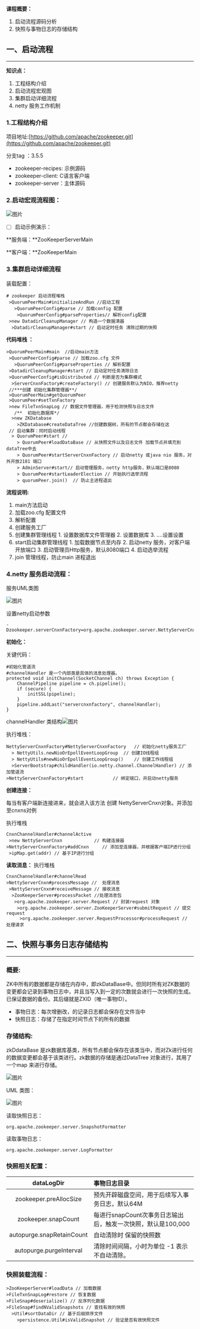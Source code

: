 **课程概要：**

1. 启动流程源码分析
2. 快照与事物日志的存储结构
## 一、启动流程

---
**知识点：**

1. 工程结构介绍
2. 启动流程宏观图
3. 集群启动详细流程
4. netty 服务工作机制
### 1.工程结构介绍
项目地址:[https://github.com/apache/zookeeper.git](https://github.com/apache/zookeeper.git)

分支tag ：3.5.5

* zookeeper-recipes: 示例源码
* zookeeper-client: C语言客户端
* zookeeper-server：主体源码
### **2.启动宏观流程图：**
![图片](https://uploader.shimo.im/f/jMRsPEAEi4EeYUO4.png!thumbnail)

- [ ] 启动示例演示：

**服务端：**ZooKeeperServerMain

**客户端：**ZooKeeperMain

### 3.集群启动详细流程
装载配置：

```
# zookeeper 启动流程堆栈
 >QuorumPeerMain#initializeAndRun //启动工程 
   >QuorumPeerConfig#parse // 加载config 配置
    >QuorumPeerConfig#parseProperties// 解析config配置
 >new DatadirCleanupManager // 构造一个数据清器
  >DatadirCleanupManager#start // 启动定时任务 清除过期的快照
```



**代码堆栈 ：**

```
>QuorumPeerMain#main  //启动main方法
 >QuorumPeerConfig#parse // 加载zoo.cfg 文件
   >QuorumPeerConfig#parseProperties // 解析配置
 >DatadirCleanupManager#start // 启动定时任务清除日志
 >QuorumPeerConfig#isDistributed // 判断是否为集群模式
  >ServerCnxnFactory#createFactory() // 创建服务默认为NIO，推荐netty
 //***创建 初始化集群管理器**/
 >QuorumPeerMain#getQuorumPeer
 >QuorumPeer#setTxnFactory 
 >new FileTxnSnapLog // 数据文件管理器，用于检测快照与日志文件
   /**  初始化数据库*/
  >new ZKDatabase 
    >ZKDatabase#createDataTree //创建数据树，所有的节点都会存储在这
 // 启动集群：同时启动线程
  > QuorumPeer#start // 
    > QuorumPeer#loadDataBase // 从快照文件以及日志文件 加载节点并填充到dataTree中去
    > QuorumPeer#startServerCnxnFactory // 启动netty 或java nio 服务，对外开放2181 端口
    > AdminServer#start// 启动管理服务，netty http服务，默认端口是8080
    > QuorumPeer#startLeaderElection // 开始执行选举流程
    > quorumPeer.join()  // 防止主进程退出 
```
**流程说明:**

1.   main方法启动
  1. 加载zoo.cfg  配置文件
  2. 解析配置
  3. 创建服务工厂
  4. 创建集群管理线程
    1. 设置数据库文件管理器
    2. 设置数据库
    3. ....设置设置
  5. start启动集群管理线程
    1. 加载数据节点至内存
    2. 启动netty 服务，对客户端开放端口
    3. 启动管理员Http服务，默认8080端口
    4. 启动选举流程
  6. join 管理线程，防止main 进程退出

### 4.netty 服务启动流程：
服务UML类图

![图片](https://uploader.shimo.im/f/EcKT09vDArApxofJ.png!thumbnail)

设置netty启动参数

```
-Dzookeeper.serverCnxnFactory=org.apache.zookeeper.server.NettyServerCnxnFactory
```
**初始化：**

关键代码：

```
#初始化管道流 
#channelHandler 是一个内部类是具体的消息处理器。
protected void initChannel(SocketChannel ch) throws Exception {
    ChannelPipeline pipeline = ch.pipeline();
    if (secure) {
        initSSL(pipeline);
    }
    pipeline.addLast("servercnxnfactory", channelHandler);
}
```
channelHandler 类结构![图片](https://uploader.shimo.im/f/gPK2V2aI7osRieAJ.png!thumbnail)


执行堆栈：

```
NettyServerCnxnFactory#NettyServerCnxnFactory 	// 初始化netty服务工厂
  > NettyUtils.newNioOrEpollEventLoopGroup 	// 创建IO线程组
  > NettyUtils#newNioOrEpollEventLoopGroup() 	// 创建工作线程组
  >ServerBootstrap#childHandler(io.netty.channel.ChannelHandler) // 添加管道流
>NettyServerCnxnFactory#start 			// 绑定端口，并启动netty服务
```
**创建连接：**

每当有客户端新连接进来，就会进入该方法 创建 NettyServerCnxn对象。并添加至cnxns对例

执行堆栈

```
CnxnChannelHandler#channelActive
 >new NettyServerCnxn 		     // 构建连接器
>NettyServerCnxnFactory#addCnxn     // 添加至连接器，并根据客户端IP进行分组
 >ipMap.get(addr) // 基于IP进行分组
```
**读取消息：**
执行堆栈

```
CnxnChannelHandler#channelRead
>NettyServerCnxn#processMessage //  处理消息 
 >NettyServerCnxn#receiveMessage // 接收消息
  >ZooKeeperServer#processPacket //处理消息包
   >org.apache.zookeeper.server.Request // 封装request 对象
    >org.apache.zookeeper.server.ZooKeeperServer#submitRequest // 提交request  
     >org.apache.zookeeper.server.RequestProcessor#processRequest // 处理请求
```
## 二、快照与事务日志存储结构

---
### 概要:
ZK中所有的数据都是存储在内存中，即zkDataBase中。但同时所有对ZK数据的变更都会记录到事物日志中，并且当写入到一定的次数就会进行一次快照的生成。已保证数据的备份。其后缀就是ZXID（唯一事物ID）。

* 事物日志：每次增删改，的记录日志都会保存在文件当中
* 快照日志：存储了在指定时间节点下的所有的数据
### **存储结构:**
zkDdataBase 是zk数据库基类，所有节点都会保存在该类当中，而对Zk进行任何的数据变更都会基于该类进行。zk数据的存储是通过DataTree 对象进行，其用了一个map 来进行存储。

![图片](https://uploader.shimo.im/f/BUY4rHoJl5MEyCuu.png!thumbnail)

UML 类图：

![图片](https://uploader.shimo.im/f/emgG6FGmkYM7Kb6i.png!thumbnail)

读取快照日志：

```
org.apache.zookeeper.server.SnapshotFormatter
```
读取事物日志：

```
org.apache.zookeeper.server.LogFormatter
```
### 快照相关配置：
| dataLogDir   | 事物日志目录   | 
|:----:|:----|
| zookeeper.preAllocSize | 预先开辟磁盘空间，用于后续写入事务日志，默认64M   | 
| zookeeper.snapCount | 每进行snapCount次事务日志输出后，触发一次快照，默认是100,000   | 
| autopurge.snapRetainCount | 自动清除时 保留的快照数 | 
| autopurge.purgeInterval |  清除时间间隔，小时为单位 -1 表示不自动清除。 | 

### **快照装载流程：**
```
>ZooKeeperServer#loadData // 加载数据
>FileTxnSnapLog#restore // 恢复数据
>FileSnap#deserialize() // 反序列化数据
>FileSnap#findNValidSnapshots // 查找有效的快照
  >Util#sortDataDir // 基于后缀排序文件
    >persistence.Util#isValidSnapshot // 验证是否有效快照文件
```

